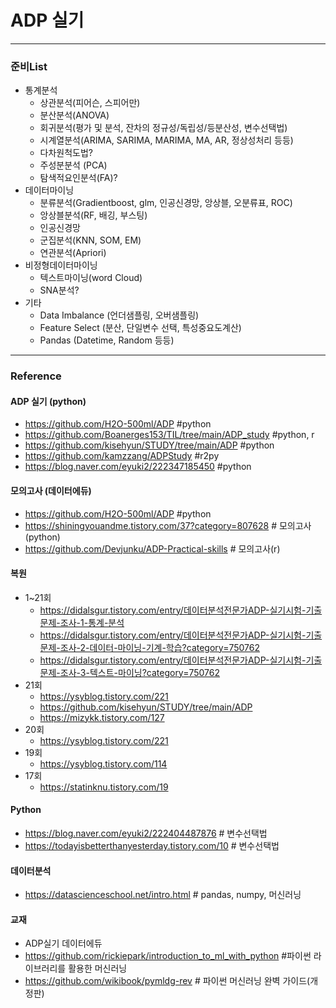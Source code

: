 # ADP 실기
***
### 준비List
- 통계분석
  - 상관분석(피어슨, 스피어만)  
  - 분산분석(ANOVA) 
  - 회귀분석(평가 및 분석, 잔차의 정규성/독립성/등분산성, 변수선택법)
  - 시계열분석(ARIMA, SARIMA, MARIMA, MA, AR, 정상성처리 등등)
  - 다차원척도법?
  - 주성분분석 (PCA)
  - 탐색적요인분석(FA)?
- 데이터마이닝
  - 분류분석(Gradientboost, glm, 인공신경망, 앙상블, 오분류표, ROC)
  - 앙상블분석(RF, 배깅, 부스팅)
  - 인공신경망
  - 군집분석(KNN, SOM, EM)
  - 연관분석(Apriori)
- 비정형데이터마이닝
  - 텍스트마이닝(word Cloud)
  - SNA분석?
- 기타
  - Data Imbalance (언더샘플링, 오버샘플링)
  - Feature Select (분산, 단일변수 선택, 특성중요도계산)
  - Pandas (Datetime, Random 등등)
 
***
### Reference
#### ADP 실기 (python)
- https://github.com/H2O-500ml/ADP #python
- https://github.com/Boanerges153/TIL/tree/main/ADP_study #python, r
- https://github.com/kisehyun/STUDY/tree/main/ADP #python
- https://github.com/kamzzang/ADPStudy  #r2py
- https://blog.naver.com/eyuki2/222347185450 #python

#### 모의고사 (데이터에듀)
- https://github.com/H2O-500ml/ADP #python
- https://shiningyouandme.tistory.com/37?category=807628 # 모의고사(python)
- https://github.com/Devjunku/ADP-Practical-skills # 모의고사(r)

#### 복원
- 1~21회
  - https://didalsgur.tistory.com/entry/데이터분석전문가ADP-실기시험-기출문제-조사-1-통계-분석
  - https://didalsgur.tistory.com/entry/데이터분석전문가ADP-실기시험-기출문제-조사-2-데이터-마이닝-기계-학습?category=750762
  - https://didalsgur.tistory.com/entry/데이터분석전문가ADP-실기시험-기출문제-조사-3-텍스트-마이닝?category=750762
- 21회
  - https://ysyblog.tistory.com/221
  - https://github.com/kisehyun/STUDY/tree/main/ADP
  - https://mizykk.tistory.com/127
- 20회
  - https://ysyblog.tistory.com/221
- 19회
  - https://ysyblog.tistory.com/114
- 17회
  - https://statinknu.tistory.com/19  

#### Python
- https://blog.naver.com/eyuki2/222404487876 # 변수선택법
- https://todayisbetterthanyesterday.tistory.com/10 # 변수선택법

#### 데이터분석 
- https://datascienceschool.net/intro.html # pandas, numpy, 머신러닝

#### 교재
- ADP실기 데이터에듀
- https://github.com/rickiepark/introduction_to_ml_with_python #파이썬 라이브러리를 활용한 머신러닝
- https://github.com/wikibook/pymldg-rev # 파이썬 머신러닝 완벽 가이드(개정판)
